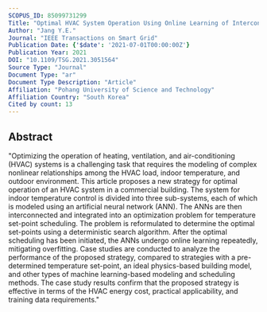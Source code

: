 ```yaml
---
SCOPUS_ID: 85099731299
Title: "Optimal HVAC System Operation Using Online Learning of Interconnected Neural Networks"
Author: "Jang Y.E."
Journal: "IEEE Transactions on Smart Grid"
Publication Date: {'$date': '2021-07-01T00:00:00Z'}
Publication Year: 2021
DOI: "10.1109/TSG.2021.3051564"
Source Type: "Journal"
Document Type: "ar"
Document Type Description: "Article"
Affiliation: "Pohang University of Science and Technology"
Affiliation Country: "South Korea"
Cited by count: 13
---
```


## Abstract
"Optimizing the operation of heating, ventilation, and air-conditioning (HVAC) systems is a challenging task that requires the modeling of complex nonlinear relationships among the HVAC load, indoor temperature, and outdoor environment. This article proposes a new strategy for optimal operation of an HVAC system in a commercial building. The system for indoor temperature control is divided into three sub-systems, each of which is modeled using an artificial neural network (ANN). The ANNs are then interconnected and integrated into an optimization problem for temperature set-point scheduling. The problem is reformulated to determine the optimal set-points using a deterministic search algorithm. After the optimal scheduling has been initiated, the ANNs undergo online learning repeatedly, mitigating overfitting. Case studies are conducted to analyze the performance of the proposed strategy, compared to strategies with a pre-determined temperature set-point, an ideal physics-based building model, and other types of machine learning-based modeling and scheduling methods. The case study results confirm that the proposed strategy is effective in terms of the HVAC energy cost, practical applicability, and training data requirements."

